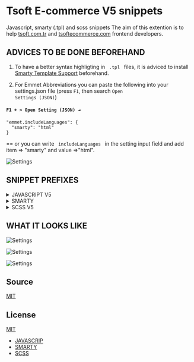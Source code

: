 # Tsoft E-commerce V5 snippets
Javascript, smarty (.tpl) and scss snippets
The aim of this extention is to help  [tsoft.com.tr](https://www.tsoft.com.tr/) and [tsoftecommerce.com](https://www.tsoftecommerce.com/) frontend developers.


## ADVICES TO BE DONE BEFOREHAND
1. To have a better syntax highligting in <code> .tpl </code> files,  it is adviced to install [Smarty Template Support](https://marketplace.visualstudio.com/items?itemName=aswinkumar863.smarty-template-support) beforehand.

2. For Emmet Abbreviations you can paste the following into your settings.json file (press <code>F1</code>, then search <code>Open Settings (JSON)</code>)

  #### `F1 + > Open Setting (JSON) ⇥`  
```jsonc title="Örnek kullanım" 
"emmet.includeLanguages": {
  "smarty": "html"
}
```
==
or you can write <code> includeLanguages </code> in the setting input field and add item => "smarty" and value =>"html". 

![Settings](images/setting.png)






## SNIPPET PREFIXES

<details id="JAVASCRIP">
  <summary>JAVASCRIPT V5</summary>
  <p>Here is Javascript code snippets for tsoftecommerce.com V5.


  #### `cl ⇥`  
```javascript title="Örnek kullanım" 
console.log();
```
  #### `cv ⇥`  
```javascript title="Örnek kullanım" 
console.log('variable',variable);
```
  #### `ael ⇥`  
```javascript title="Örnek kullanım" 
selector.addEventListener("click",e=>{
    console.log(e)
});
```
  #### `docready ⇥`  
```javascript title="Örnek kullanım" 
document.addEventListener("DOMContentLoaded",e=>{
    console.log(e)
});
```
  #### `vuecreateapp ⇥`  
```javascript title="Örnek kullanım" 
Vue.createApp(appName).mount('#appSelector');
```
  #### `vuescript ⇥`  
```javascript title="Örnek kullanım" 
window['appName'] = {
    data() {
        return {
            P:``,
        }
    },
}
Vue.creatApp(appName).mount(`#app-selector`);
```
  #### `tsubmitform ⇥`  
```javascript title="Örnek kullanım" 
T(`#selector`).on('submit', e => {
    e.stopPropagation();
    e.preventDefault();
    const formEl = e.target;
    if(!T.checkValidity(formEl))
        return;
    var data = new FormData(formEl);
    axios.post('/srv/service/servicepath', data).then(response => {
        const result = response.data;
        console.log('result:', result);
        formEl.reset();
        T.notify({
            text:"element",
            className: 'success',
            duration: 3200
        });
    });
});
```
  #### `newswiper ⇥`  
```javascript title="Örnek kullanım" 
new Swiper(selector, {
    slidesPerView: 2,
    spaceBetween: T.isMobile() ? 8 : 15,
    navigation: {
        nextEl: `#swiper-next-${BLOCK.ID}`,
        prevEl:`#swiper-prev-${BLOCK.ID}`,
    },
    pagination: {
        el: '.swiper-pagination',
        clickable: true
    },
    breakpoints: {
        576: {
            slidesPerView: 3
        },
        768: {
            slidesPerView: 4
        }
    }
});
```
  #### `axiosget ⇥`  
```javascript title="Örnek kullanım" 
axios.get("url").then((res)=> {
    console.log(res.data);
})
.catch((error)=> {
    console.log(error);
})
```
  #### `axiospost ⇥`  
```javascript title="Örnek kullanım" 
axios.post("url", formData).then((res)=> {
    console.log(res.data);
})
.catch((error)=> {
    console.log(error);
})
```
  #### `fetchget ⇥`  
```javascript title="Örnek kullanım" 
fetch("users.json").then(res=> res.json())
.then(data=> {
        data.forEach(el => {
        console.log(el);
    });
})
.catch(err => console.log(err))
```

  
  #### `tcartcallback ⇥`  
```javascript title="Örnek kullanım" 
Cart.callback.add.push((res)=>{
        console.log(res) 
})
```
  #### `tready ⇥`  
```javascript title="Örnek kullanım" 
T.ready(function(){
    
})
```
  #### `tisEmptyObject ⇥`  
```javascript title="Örnek kullanım" 
T.isEmptyObject(obj)
```

  
  #### `teach ⇥`  
```javascript title="Örnek kullanım" 
T.each(T(`div`),(i, el)=>{
    console.log(i, el);
});
```
  #### `tsetCookie ⇥`  
```javascript title="Örnek kullanım" 
T.setCookie(cookieName, cookieValue, exdays) 
```
  #### `tgetCookie ⇥`  
```javascript title="Örnek kullanım" 
T.getCookie(cookieName) 
```
  #### `tblock ⇥` BLOCK
```javascript title="Örnek kullanım" 
BLOCK.
```
  #### `tsetting ⇥` SETTING
```javascript title="Örnek kullanım" 
SETTING.
```
  #### `timage ⇥` IMAGE
```javascript title="Örnek kullanım" 
IMAGE.
```
  #### `tgetlink ⇥` 
```javascript title="Örnek kullanım" 
T.getLink(`param`,'value','link');
```
  #### `tpopshow ⇥` 
```javascript title="Örnek kullanım" 
popoverAlert.show(
    T(`selector`)[0], msg, false, `btn btn-danger text-left`, true, `inline`
);
```
  #### `tpophide ⇥` 
```javascript title="Örnek kullanım" 
popoverAlert.hide(item, [`btn`, `btn-outline-danger`, `text-left`]);
```
#### `tpophideall ⇥` 
```javascript title="Örnek kullanım" 
popoverAlert.hideAll();
```
#### `tloadSubFolder ⇥` 
```javascript title="Örnek kullanım" 
loadSubFolder({
    pageId: 1,
    blockParentId: 1000,
    subFolder: 'subfoldername',
    params: { oneparam: oneparam, twoparam: twoparam },
    success:  function(loadRes){
        T.modal({ html: loadRes, width:'480px' });
        evalScripts(loadRes)
    }
});
```
#### `tisMobile ⇥` 
```javascript title="Örnek kullanım" 
T.isMobile()
```
#### `tgetUrlParam ⇥` 
```javascript title="Örnek kullanım" 
getUrlParam('param')
```
#### `tscrollToElm ⇥` 
```javascript title="Örnek kullanım" 
scrollToElm(`[href='#id']`);
```
#### `tlocalApi ⇥` 
```javascript title="Örnek kullanım" 
LocalApi.get(`key`);
```
#### `tevalScripts ⇥` 
```javascript title="Örnek kullanım" 
evalScripts(content);
```
#### `ts ⇥` tselector
```javascript title="Örnek kullanım" 
T(`selector`);
```
#### `twrap ⇥` 
```javascript title="Örnek kullanım" 
T.wrap(T(`toWrapSelector`)[0],'','classname');
```
#### `taddclass ⇥` 
```javascript title="Örnek kullanım" 
T(`selector`).addClass('active');
```

#### `tremoveclass ⇥` 
```javascript title="Örnek kullanım" 
T(`selector`).removeClass('active');
```
#### `ttoggleclass ⇥` 
```javascript title="Örnek kullanım" 
T(`selector`).toggleClass('active');
```
#### `thasclass ⇥` 
```javascript title="Örnek kullanım" 
T(`selector`).hasClass('active');
```
#### `tindex ⇥` 
```javascript title="Örnek kullanım" 
T(`selector`).index();
```
#### `tclick ⇥` 
```javascript title="Örnek kullanım" 
T(`#selector`).on(`click`, e => {
    e.stopPropagation();
    e.preventDefault();
    const el = e.target;
    
});
```
#### `toffclick ⇥` 
```javascript title="Örnek kullanım" 
T(`#selector`).off(`click`, e => {
    e.stopPropagation();
    e.preventDefault();
    const el = e.target;
    
});
```
#### `toneclick ⇥` 
```javascript title="Örnek kullanım" 
T(`#selector`).one(`click`, e => {
    e.stopPropagation();
    e.preventDefault();
    const el = e.target;
    
});
```
#### `ttrigger ⇥` 
```javascript title="Örnek kullanım" 
T(`selector`).trigger('click');
```

#### `thtml ⇥` 
```javascript title="Örnek kullanım" 
T(`selector`).html('element');
```
#### `ttext ⇥` 
```javascript title="Örnek kullanım" 
T(`selector`).text('text');
```
#### `theightset ⇥` 
```javascript title="Örnek kullanım" 
T(`selector`).height(400);
```
#### `theightget ⇥` 
```javascript title="Örnek kullanım" 
T(`selector`).height();
```
#### `tshow ⇥` 
```javascript title="Örnek kullanım" 
T(`selector`).show(`flex`);
```
#### `thide ⇥` 
```javascript title="Örnek kullanım" 
T(`selector`).hide();
```
#### `tnotify ⇥` 
```javascript title="Örnek kullanım" 
T.notify({
    text:`messageandtext`,
    className: `success`,
    duration: 3200,
    stopOnFocus: true,
    close: true,
    gravity:`top`,
    position: `left`,
    iconClass: `ti-thumbs-up`,
});
```
#### `tmodal ⇥` 
```javascript title="Örnek kullanım" 
T.modal({
    id: 'new-modal',
    class: `classname`,
    width: `480px`,
    title: `ModalTitle`,
    html: result.statusText,
    close: true,
    openCallback: () => {
    },
    closeCallback: () => {
    }
});
```
#### `tpublishingPopupCallback ⇥` 
```javascript title="Örnek kullanım" 
window.publishingPopupCallback=function(){
    
}
```
#### `ttooltip ⇥` 
```javascript title="Örnek kullanım" 
T.tooltip(T(`selector`)[0], {
    placement:`top`
});
```
#### `tcheckvalidity ⇥` 
```javascript title="Örnek kullanım" 
if(!T.checkValidity(e.target)) return;
```
#### `tpriceToFloat ⇥` 
```javascript title="Örnek kullanım" 
T.priceToFloat(strPrice);
```
#### `tvat ⇥` 
```javascript title="Örnek kullanım" 
T.vat(price, vat);
```

#### `tformat ⇥` 
```javascript title="Örnek kullanım" 
T.format(number);
```
#### `ttimeconverter ⇥` 
```javascript title="Örnek kullanım" 
T.timeConverter(1652702396000, `d.m.y`);
```

#### `tbuttonlock ⇥` 
```javascript title="Örnek kullanım" 
const button = T(`#form_submit_button`)[0];
T.buttonLock.dom = button;
T.buttonLock.tmp = button.innerHTML;
T.buttonLock.lock();
```
#### `tbuttonunlock ⇥` 
```javascript title="Örnek kullanım" 
T.buttonLock.unlock();
```

## Tsoft most used servives

#### `sretrunnotes ⇥` 
```javascript title="Örnek kullanım" 
`/srv/service/order-v4/order-return/${product_id}`
```
#### `svideo ⇥` 
```javascript title="Örnek kullanım" 
`/srv/service/gallery/video-detail/${product_id}`
```
#### `sfastlook ⇥` 
```javascript title="Örnek kullanım" 
`/srv/service/product-detail/view/606`
```
#### `sfolders ⇥` 
```javascript title="Örnek kullanım" 
`/srv/service/content/get/${BLOCK.ID}/folder_name`
```
#### `slanguage ⇥` 
```javascript title="Örnek kullanım" 
`/srv/service/language/change/${tr}`
```
#### `scurrency ⇥` 
```javascript title="Örnek kullanım" 
`/srv/shopping/shopping/set-currency/${tl}`
```

#### `scountry ⇥` 
```javascript title="Örnek kullanım" 
`/srv/shopping/shopping/set-country/${TR}`
```
#### `sproductlist ⇥` 
```javascript title="Örnek kullanım" 
`/srv/service/content/get-block/1003/category/${catID}`
```
#### `scatservice ⇥` 
```javascript title="Örnek kullanım" 
`/srv/service/category/get/${catID}`
```
#### `scatproduct ⇥` 
```javascript title="Örnek kullanım" 
`/srv/service/product/filter/category/${catID}?pg=1`
```
#### `sgettree ⇥` 
```javascript title="Örnek kullanım" 
`/srv/service/category/getTree/${catID}`
```
#### `sgetblock ⇥` 
```javascript title="Örnek kullanım" 
`/srv/service/content/get-block/1018/content/${içerik_id}`
```
#### `sinstallment ⇥` 
```javascript title="Örnek kullanım" 
`/srv/service/product-detail/credit-card-installment-list/${product_id}/${sub_product_id}`
```
#### `spaymentoptions ⇥` 
```javascript title="Örnek kullanım" 
`/srv/service/product-detail/payment-options/${product_id}/${sub_product_id}`
```
#### `scampaignproduct ⇥` 
```javascript title="Örnek kullanım" 
`/srv/campaign-v2/campaign/get-list-by-type/product/${product_id}`
```

#### `scampaigncart ⇥` 
```javascript title="Örnek kullanım" 
`/srv/campaign-v2/campaign/get-list-by-type/cart`
```
#### `scampaigncat ⇥` 
```javascript title="Örnek kullanım" 
`/srv/campaign-v2/campaign/get-list-by-type/category/${id}`
```

#### `scart ⇥` 
```javascript title="Örnek kullanım" 
`/srv/service/cart/load?link=sepet`
```
#### `scomment ⇥` 
```javascript title="Örnek kullanım" 
`/srv/service/product-detail/comments/${product_id}`
```
#### `scommentpoint ⇥` 
```javascript title="Örnek kullanım" 
`/srv/service/product-detail/comment-average/${product_id}`
```

#### `sbrand ⇥` 
```javascript title="Örnek kullanım" 
`/srv/service/filter/get/brands`

```
#### `srelatedblock ⇥` 
```javascript title="Örnek kullanım" 
`/srv/service/content/getBlock/1070/product/${product_id}`
```
#### `srelated ⇥` 
```javascript title="Örnek kullanım" 
`/srv/service/product/get-related-products/${product_id}/1`

```
#### `ssubstitution ⇥` 
```javascript title="Örnek kullanım" 
`/srv/service/product/get-related-products/${product_id}/2`
```

#### `saccessory ⇥` 
```javascript title="Örnek kullanım" 
`/srv/service/product/get-related-products/${product_id}/3`
```
#### `scomplement ⇥` 
```javascript title="Örnek kullanım" 
`/srv/service/product/get-related-products/${product_id}/4`
```


  
  </p>

</details>




<details id="SMARTY">
  <summary>SMARTY</summary>
  <p>
  Here is Smarty code snippets for tsoftecommerce.com V5.

  
#### `border- ⇥` 
```html title="Örnek kullanım" 
border-options
```
#### `fw- ⇥` 
```html title="Örnek kullanım" 
fw-options
```
 
#### `text- ⇥` 
```html title="Örnek kullanım" 
text-options
```
#### `btn- ⇥` 
```html title="Örnek kullanım" 
btn-options
```
#### `btn-outline- ⇥` 
```html title="Örnek kullanım" 
btn-outline-options
```
#### `bg- ⇥` 
```html title="Örnek kullanım" 
btn-outline-options
```
#### `pos-rd ⇥` 
```html title="Örnek kullanım" 
position-desktop-relative
```
#### `pos-sd ⇥` 
```html title="Örnek kullanım" 
position-desktop-sticky
```
#### `pos-ad ⇥` 
```html title="Örnek kullanım" 
position-desktop-absolute
```
#### `pos-fd ⇥` 
```html title="Örnek kullanım" 
position-desktop-fixed
```
#### `pos-r ⇥` 
```html title="Örnek kullanım" 
position-relative
```
#### `pos-s ⇥` 
```html title="Örnek kullanım" 
position-sticky
```
#### `pos-a ⇥` 
```html title="Örnek kullanım" 
position-absolute
```
#### `pos-f ⇥` 
```html title="Örnek kullanım" 
position-fixed
```
#### `column ⇥` 
```html title="Örnek kullanım" 
flex-direction-column
```
#### `row-f ⇥` 
```html title="Örnek kullanım" 
flex-direction-row
```
#### `row-r ⇥` 
```html title="Örnek kullanım" 
flex-direction-row-reverse
```
#### `wrap ⇥` 
```html title="Örnek kullanım" 
flex-wrap
```
#### `wrap-r ⇥` 
```html title="Örnek kullanım" 
flex-wrap-reverse
```
#### `shrink ⇥` 
```html title="Örnek kullanım" 
flex-shrink-options
```
#### `a-center ⇥` 
```html title="Örnek kullanım" 
align-items-center
```
#### `a-end ⇥` 
```html title="Örnek kullanım" 
align-items-flex-end
```
#### `a-start ⇥` 
```html title="Örnek kullanım" 
align-items-flex-start
```
#### `j-center ⇥` 
```html title="Örnek kullanım" 
justify-content-center
```
#### `j-between ⇥` 
```html title="Örnek kullanım" 
justify-content-between
```
#### `j-between ⇥` 
```html title="Örnek kullanım" 
justify-content-between
```
#### `j-around ⇥` 
```html title="Örnek kullanım" 
justify-content-around
```
#### `j-evenly ⇥` 
```html title="Örnek kullanım" 
justify-content-evenly
```
#### `j-start ⇥` 
```html title="Örnek kullanım" 
justify-content-flex-start
```
#### `j-end ⇥` 
```html title="Örnek kullanım" 
justify-content-flex-end
```
#### `container ⇥` 
```html title="Örnek kullanım" 
container-options
```
#### `extraformat ⇥` 
```html title="Örnek kullanım" 
{format price=($P.PRICE_SELL - ($P.PRICE_SELL * $P.NUMERIC1/100))}
```

  
#### `extraformat ⇥` 
```html title="Örnek kullanım" 
{format price=($P.PRICE_SELL - ($P.PRICE_SELL * $P.NUMERIC1/100))}
```

  
#### `extravat ⇥` 
```html title="Örnek kullanım" 
{vat price=($P.PRICE_SELL - ($P.PRICE_SELL * $P.NUMERIC1/100)) vat=$P.VAT}
```

  
  
#### `vuetemplate ⇥` 
```html title="Örnek kullanım" 
<div id="selector" class="row" v-cloak>
</div>

<script>
    const appName = {
        data() {
            return {
                
            }
        }
    };
    Vue.createApp(appName).mount('selector');
</script>
```
#### `IS_ADMIN_LOGGED ⇥` 
```html title="Örnek kullanım" 
IS_ADMIN_LOGGED
```
#### `IS_LAZY_LOAD_ACTIVE ⇥` 
```html title="Örnek kullanım" 
IS_LAZY_LOAD_ACTIVE
```
#### `IS_MEMBER_LOGGED_IN ⇥` 
```html title="Örnek kullanım" 
IS_MEMBER_LOGGED_IN
```
#### `IS_MOBILE ⇥` 
```html title="Örnek kullanım" 
IS_MOBILE
```
#### `IS_VENDOR ⇥` 
```html title="Örnek kullanım" 
IS_VENDOR
```
#### `LANGUAGE ⇥` 
```html title="Örnek kullanım" 
LANGUAGE
```
#### `LANGUAGE_SELECTED ⇥` 
```html title="Örnek kullanım" 
LANGUAGE_SELECTED
```
#### `LANGUAGE_LIST ⇥` 
```html title="Örnek kullanım" 
LANGUAGE_LIST
```
#### `IS_HTTPS_ACTIVE ⇥` 
```html title="Örnek kullanım" 
IS_HTTPS_ACTIVE
```
#### `FILTER_PROPERTY_LIST ⇥` 
```html title="Örnek kullanım" 
FILTER_PROPERTY_LIST
```
#### `IS_RECOMMENDATION_ACTIVE ⇥` 
```html title="Örnek kullanım" 
IS_RECOMMENDATION_ACTIVE
```
#### `SYMBOL_ ⇥` 
```html title="Örnek kullanım" 
SYMBOL_options
```
#### `LAZY_LOAD_LOADING_IMAGE ⇥` 
```html title="Örnek kullanım" 
LAZY_LOAD_LOADING_IMAGE
```
#### `DISPLAY_FAVOURITE_BUTTON ⇥` 
```html title="Örnek kullanım" 
DISPLAY_FAVOURITE_BUTTON
```
#### `DISPLAY_COMPARISON_BUTTON ⇥` 
```html title="Örnek kullanım" 
DISPLAY_COMPARISON_BUTTON
```
#### `DISPLAY_CART_BUTTON ⇥` 
```html title="Örnek kullanım" 
DISPLAY_CART_BUTTON
```
#### `DISPLAY_LANGUAGES ⇥` 
```html title="Örnek kullanım" 
DISPLAY_LANGUAGES
```
#### `CAMPAIGN_LIST ⇥` 
```html title="Örnek kullanım" 
CAMPAIGN_LIST
```
#### `CURRENCY_LIST ⇥` 
```html title="Örnek kullanım" 
CURRENCY_LIST
```
#### `data-toggle ⇥` 
```html title="Örnek kullanım" 
data-toggle="options"
```
#### `CURRENCY ⇥` 
```html title="Örnek kullanım" 
CURRENCY
```
#### `CHILDREN ⇥` 
```html title="Örnek kullanım" 
CHILDREN
```
#### `CHILDREN|@count ⇥` 
```html title="Örnek kullanım" 
CHILDREN|@count
```
#### `MEDIUM_WEBP_JPG ⇥` 
```html title="Örnek kullanım" 
MEDIUM_WEBP_JPG
```
#### `VARIANT_TYPE_ID ⇥` 
```html title="Örnek kullanım" 
VARIANT_TYPE_ID
```
#### `VARIANT_IDS ⇥` 
```html title="Örnek kullanım" 
VARIANT_IDS
```
#### `TITLE ⇥` 
```html title="Örnek kullanım" 
TITLE
```
#### `SMALL ⇥` 
```html title="Örnek kullanım" 
SMALL
```
#### `MEDIUM ⇥` 
```html title="Örnek kullanım" 
MEDIUM
```
#### `BIG ⇥` 
```html title="Örnek kullanım" 
BIG
```
#### `P ⇥` 
```html title="Örnek kullanım" 
P.options
```
#### `SUB ⇥` 
```html title="Örnek kullanım" 
SUB.options
```
#### `VARIANT_FEATURE1_LIST ⇥` 
```html title="Örnek kullanım" 
VARIANT_FEATURE1_LIST
```
#### `tsubfolder ⇥` 
```html title="Örnek kullanım" 
/srv/service/content-v5/sub-folder/{$PAGE_ID/{$BLOCK.PARENT_ID}/subfoldername/?product={$P.ID}&variant={$P.VARIANT_ID}
```
#### `tfor ⇥` 
```html title="Örnek kullanım" 
{for $i=1 to $P.STOCK}
$i
{/for}
```
#### `tvat ⇥` 
```html title="Örnek kullanım" 
{vat price=$P.PRICE_SELL vat=$P.VAT}
```
#### `tformat ⇥` 
```html title="Örnek kullanım" 
{format price=$P.PRICE_SELL}
```
#### `|string_format ⇥` 
```html title="Örnek kullanım" 
|string_format:'%.1f'
```
#### `|date_format ⇥` 
```html title="Örnek kullanım" 
|date_format:'Y,m,d,H,i,s'
```
#### `|strip_tags|escape ⇥` 
```html title="Örnek kullanım" 
|strip_tags|escape:'html'
```
#### `|strpos ⇥` 
```html title="Örnek kullanım" 
|strpos:''
```
#### `|default ⇥` 
```html title="Örnek kullanım" 
|default:''
```
#### `|replace ⇥` 
```html title="Örnek kullanım" 
|replace:'':''
```
#### `|count ⇥` 
```html title="Örnek kullanım" 
|@count
```
#### `| ⇥` 
```html title="Örnek kullanım" 
|options
```
#### `texchange ⇥` 
```html title="Örnek kullanım" 
{exchange price=$P.PRICE_SELL from=$P.TARGET_CURRENCY to='USD'}
```

#### `THEME_FOLDER ⇥` 
```html title="Örnek kullanım" 
THEME_FOLDER
```
#### `ASSETS ⇥` 
```html title="Örnek kullanım" 
ASSETS
```
#### `TABS ⇥` 
```html title="Örnek kullanım" 
TABS
```
#### `MENU ⇥` 
```html title="Örnek kullanım" 
MENUoptions
```
#### `titeration ⇥` 
```html title="Örnek kullanım" 
$smarty.foreach.name.iteration
```
#### `RELATED_PRODUCTS ⇥` 
```html title="Örnek kullanım" 
RELATED_PRODUCTS_IDS1_options
```
#### `SYMBOL_ ⇥` 
```html title="Örnek kullanım" 
SYMBOL_options
```
#### `ADDITIONAL_FIELD ⇥` 
```html title="Örnek kullanım" 
ADDITIONAL_FIELD_options
```
#### `NUMERIC1 ⇥` 
```html title="Örnek kullanım" 
NUMERIC1
```
#### `COUNTER ⇥` 
```html title="Örnek kullanım" 
COUNTER
```
#### `debugserver ⇥` 
```html title="Örnek kullanım" 
<pre>{$smarty.server|@debug_print_var}</pre>
```
#### `explode ⇥` 
```html title="Örnek kullanım" 
{assign var="CATARRAY" value=","|explode:$P.CATEGORY_IDS}
```
#### `inarray ⇥` 
```html title="Örnek kullanım" 
{in_array('20', array('10','20','30'))}
```
#### `mathsmarty ⇥` 
```html title="Örnek kullanım" 
{math assign="SEPETTUTARI" equation="x*((100+v)/100)*((100-y)/100)" x=$P.PRICE_SELL y=$P.ADDITIONAL_FIELD_1 v=$P.VAT}
```
#### `wame ⇥` 
```html title="Örnek kullanım" 
https://api.whatsapp.com/send?phone=9{$WHATSAPP_NO}&text=
```
#### `jsondecode ⇥` 
```html title="Örnek kullanım" 
json_decode($P.VARIANT_DATA, true)
```

#### `pid ⇥` 
```html title="Örnek kullanım" 
{$P.ID}
```
#### `bid ⇥` 
```html title="Örnek kullanım" 
BLOCK.ID
```
#### `jsvoid ⇥` 
```html title="Örnek kullanım" 
javascript:void(0)
```
#### `|substr ⇥` 
```html title="Örnek kullanım" 
|substr:0:5
```
#### `urlpage ⇥` 
```html title="Örnek kullanım" 
{url type='page' id='68'}
```
#### `predebug ⇥` 
```html title="Örnek kullanım" 
<pre>{arr|@debug_print_var}</pre>
```
#### `var_dump ⇥` 
```html title="Örnek kullanım" 
<pre>{$arr|@var_dump}</pre>
```
#### `editorfiles ⇥` 
```html title="Örnek kullanım" 
/Data/EditorFiles/v5images/
```
#### `debug ⇥` 
```html title="Örnek kullanım" 
{debug}
```
#### `/literal ⇥` 
```html title="Örnek kullanım" 
{debug}
```
#### `BLOCK ⇥` 
```html title="Örnek kullanım" 
BLOCK.options
```
#### `SETTING ⇥` 
```html title="Örnek kullanım" 
SETTING.options
```
#### `IMAGE ⇥` 
```html title="Örnek kullanım" 
IMAGE.options
```

## SERVICES 
#### `sretrunnotes ⇥` 
```html title="Örnek kullanım" 
/srv/service/order-v4/order-return/${$P.ID}
```
#### `ssearch ⇥` 
```html title="Örnek kullanım" 
/srv/service/order-v4/order-return/${$P.ID}
```
#### `svideo ⇥` 
```html title="Örnek kullanım" 
/srv/service/gallery/video-detail/${$P.ID}
```
#### `sfastlook ⇥` 
```html title="Örnek kullanım" 
/srv/service/product-detail/view/606
```
#### `sfolders ⇥` 
```html title="Örnek kullanım" 
/srv/service/content/get/block_id/folder_name
```
#### `slanguage ⇥` 
```html title="Örnek kullanım" 
/srv/service/language/change/tr
```
#### `scurrency ⇥` 
```html title="Örnek kullanım" 
/srv/shopping/shopping/set-currency/tl
```
#### `scountry ⇥` 
```html title="Örnek kullanım" 
/srv/shopping/shopping/set-country/TR
```
#### `sproductlist ⇥` 
```html title="Örnek kullanım" 
/srv/service/content/get-block/1003/category/catID
```
#### `scatservice ⇥` 
```html title="Örnek kullanım" 
/srv/service/category/get/catID
```
#### `scatproduct ⇥` 
```html title="Örnek kullanım" 
/srv/service/product/filter/category/catID?pg=1
```

#### `sgettree ⇥` 
```html title="Örnek kullanım" 
/srv/service/category/getTree/catID
```
#### `sgetblock ⇥` 
```html title="Örnek kullanım" 
/srv/service/content/get-block/1018/content/içerik_id
```
#### `sinstallment ⇥` 
```html title="Örnek kullanım" 
/srv/service/product-detail/credit-card-installment-list/${$P.ID}/${$P.VARIANT_ID}
```
#### `spaymentoptions ⇥` 
```html title="Örnek kullanım" 
/srv/service/product-detail/payment-options/${$P.ID}/${$P.VARIANT_ID}
```
#### `scampaignproduct ⇥` 
```html title="Örnek kullanım" 
/srv/campaign-v2/campaign/get-list-by-type/product/${$P.ID}
```
#### `scampaigncart ⇥` 
```html title="Örnek kullanım" 
/srv/campaign-v2/campaign/get-list-by-type/cart
```
#### `scampaigncat ⇥` 
```html title="Örnek kullanım" 
/srv/campaign-v2/campaign/get-list-by-type/category/id
```
#### `scart ⇥` 
```html title="Örnek kullanım" 
/srv/service/cart/load?link=sepet
```
#### `scomment ⇥` 
```html title="Örnek kullanım" 
/srv/service/product-detail/comments/${$P.ID}
```
#### `scommentpoint ⇥` 
```html title="Örnek kullanım" 
/srv/service/product-detail/comment-average/${$P.ID}
```
#### `sbrand ⇥` 
```html title="Örnek kullanım" 
/srv/service/filter/get/brands
```
#### `srelatedblock ⇥` 
```html title="Örnek kullanım" 
/srv/service/content/getBlock/1070/product/${$P.ID}
```
#### `srelated ⇥` 
```html title="Örnek kullanım" 
/srv/service/product/get-related-products/${$P.ID}/1
```
#### `ssubstitution ⇥` 
```html title="Örnek kullanım" 
/srv/service/product/get-related-products/${$P.ID}/2
```
#### `saccessory ⇥` 
```html title="Örnek kullanım" 
/srv/service/product/get-related-products/${$P.ID}/3
```

#### `scomplement ⇥` 
```html title="Örnek kullanım" 
/srv/service/product/get-related-products/${$P.ID}/4
```

  </p>

</details>


<details id="SCSS">
  <summary>SCSS V5</summary>
  <p>Here is Scss code snippets for tsoftecommerce.com V5.


#### `transparentize ⇥`  
```scss title="Örnek kullanım" 
transparentize($bgPrimary, 0.5);
```
#### `darken ⇥`  
```scss title="Örnek kullanım" 
darken($bgPrimary, 10%)
```
#### `lighten ⇥`  
```scss title="Örnek kullanım" 
lighten($bgPrimary, 10%)
```
#### `$gridColumns ⇥`  
```scss title="Örnek kullanım" 
$gridColumns
```
#### `$gridPadding ⇥`  
```scss title="Örnek kullanım" 
$gridPadding
```
#### `$mobileGridPadding ⇥`  
```scss title="Örnek kullanım" 
$mobileGridPadding
```
#### `$xxlScreen ⇥`  
```scss title="Örnek kullanım" 
$xxlScreen
```
#### `$xlScreen ⇥`  
```scss title="Örnek kullanım" 
$xlScreen
```
#### `$lgScreen ⇥`  
```scss title="Örnek kullanım" 
$lgScreen
```
#### `$mdScreen ⇥`  
```scss title="Örnek kullanım" 
$mdScreen
```
#### `$smScreen ⇥`  
```scss title="Örnek kullanım" 
$smScreen
```


#### `$bg ⇥`  
```scss title="Örnek kullanım" 
$bgoptions
$bgBody
$bgPrimary
$bgSecondary
$bgWhite
$bgBlack
$bgGray
$bgLight
$bgDarkGray
$bgSuccess
$bgInfo
$bgWarning
$bgDanger
```
#### `$border ⇥`  
```scss title="Örnek kullanım" 
$borderoptions
$borderBody
$borderPrimary
$borderSecondary
$borderWhite
$borderBlack
$borderGray
$borderLight
$borderDarkGray
$borderSuccess
$borderInfo
$borderWarning
$borderDanger
$borderRadius

```
#### `$button ⇥`  
```scss title="Örnek kullanım" 
$buttonoptions
$buttonPrimary
$buttonSecondary
$buttonWhite
$buttonBlack
$buttonGray
$buttonLight
$buttonDarkGray
$buttonSuccess
$buttonInfo
$buttonWarning
$buttonDanger

```
#### `$text ⇥`  
```scss title="Örnek kullanım" 
$textoptions
$textPrimary
$textSecondary
$textWhite
$textBlack
$textGray
$textLight
$textDarkGray
$textSuccess
$textInfo
$textWarning
$textDanger
$textColor

```
#### `$headingColor ⇥`  
```scss title="Örnek kullanım" 
$headingColor

```
#### `$font ⇥`  
```scss title="Örnek kullanım" 
$fontoptions
$fontH1
$fontH2
$fontH3
$fontText
$fontMaster


```
#### `clamp ⇥`  
```scss title="Örnek kullanım" 
clamp(13px,1vw,20px)

```
#### `importsetting ⇥`  
```scss title="Örnek kullanım" 
@import "setting.scss";
@import "mixin.scss";

```
#### `i-mask ⇥`  
```scss title="Örnek kullanım" 
mask:url(#{$assets}/image_path);
mask-repeat: no-repeat;
mask-position: center;
mask-size: cover;
-webkit-mask:url(#{$assets}/image_path);
-webkit-mask-repeat: no-repeat;
-webkit-mask-position: center;
-webkit-mask-size: cover;
background-color:$bgPrimary;

```
#### `i-scrollbar ⇥`  
```scss title="Örnek kullanım" 
 @include scrollbar(5, 5, $bgPrimary);

```
#### `i-lineclamp ⇥`  
```scss title="Örnek kullanım" 
 @include line-clamp(2);

```
#### `i-j-evenly ⇥`  
```scss title="Örnek kullanım" 
  @include justify-content-evenly;

```
#### `i-j-center ⇥`  
```scss title="Örnek kullanım" 
  @include justify-content-center;

```
#### `i-j-start ⇥`  
```scss title="Örnek kullanım" 
 @include justify-content-flex-start;

```
#### `i-j-end ⇥`  
```scss title="Örnek kullanım" 
  @include justify-content-flex-end;

```
#### `i-j-between ⇥`  
```scss title="Örnek kullanım" 
  @include justify-content-between;

```
#### `i-j-around ⇥`  
```scss title="Örnek kullanım" 
   @include justify-content-around;

```
#### `i-a-end ⇥`  
```scss title="Örnek kullanım" 
  @include align-items-flex-end;

```
#### `i-a-start ⇥`  
```scss title="Örnek kullanım" 
  @include align-items-flex-start;

```
#### `i-row ⇥`  
```scss title="Örnek kullanım" 
   @include flex-direction-row;

```
#### `i-column ⇥`  
```scss title="Örnek kullanım" 
   @include flex-direction-column;

```
#### `i-wrap ⇥`  
```scss title="Örnek kullanım" 
   @include flex-wrap;

```
#### `i-flex ⇥`  
```scss title="Örnek kullanım" 
 @include d-flex;

```
#### `i-inlineflex ⇥`  
```scss title="Örnek kullanım" 
 @include d-inline-flex;

```
#### `i-allcenter ⇥`  
```scss title="Örnek kullanım" 
  @include d-flex;
  @include align-items-center;
  @include justify-content-center;

```
#### `i-block ⇥`  
```scss title="Örnek kullanım" 
  @include BLOCK {
  
  }

```
#### `boxshadow ⇥`  
```scss title="Örnek kullanım" 
box-shadow: 0 0 10px 0 rgb(40 40 40 / 30%);

```
#### `textshadow ⇥`  
```scss title="Örnek kullanım" 
text-shadow: 1px 1px 2px $bgBlack, 0 0 1em $bgBlack, 0 0 0.2em $bgBlack;

```
#### `lineclamp ⇥`  
```scss title="Örnek kullanım" 
display: -webkit-box !important;
-webkit-line-clamp: 2;
-webkit-box-orient: vertical;
overflow: hidden;

```
#### `mediamin ⇥`  
```scss title="Örnek kullanım" 
@media (min-width: $mdScreen){

}

```
#### `mediamax ⇥`  
```scss title="Örnek kullanım" 
@media (max-width: $mdScreen - 1){

}

```
#### `keyframes ⇥`  
```scss title="Örnek kullanım" 
@keyframes mymove {
    from {top: 0px;}
    to {top: 200px;}
}

```



  </p>

</details>


## WHAT IT LOOKS LIKE
![Settings](images/js.gif)

![Settings](images/smarty.gif)

![Settings](images/scss.gif)


## Source
[MIT](https://github.com/gitorhub/tsoft-v5-snippet/blob/main/README.md)
## License
[MIT](https://github.com/gitorhub/tsoft-v5-snippet/blob/main/LICENCE)


- [JAVASCRIP](#JAVASCRIP)
- [SMARTY](#SMARTY)
- [SCSS](#SCSS)

